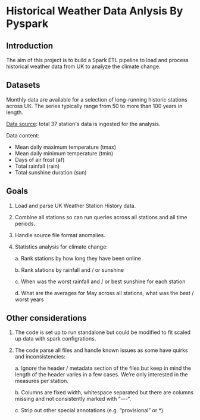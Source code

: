 # Historical Weather Data Anlysis By Pyspark

## Introduction

The aim of this project is to build a Spark ETL pipeline to load and process historical weather data from UK to analyze the climate change.

## Datasets

Monthly data are available for a selection of long-running historic stations across UK. The series typically range from 50 to more than 100 years in length.

[Data source](https://www.metoffice.gov.uk/public/weather/climate-historic): total 37 station's data is ingested for the analysis.

Data content: 
- Mean daily maximum temperature (tmax)
- Mean daily minimum temperature (tmin)
- Days of air frost (af)
- Total rainfall (rain)
- Total sunshine duration (sun)

## Goals

1. Load and parse UK Weather Station History data. 
2. Combine all stations so can run queries across all stations and all time periods.
3. Handle source file format anomalies.
4. Statistics analysis for climate change:

   a. Rank stations by how long they have been online 
   
   b. Rank stations by rainfall and / or sunshine
   
   c. When was the worst rainfall and / or best sunshine for each station
   
   d. What are the averages for May across all stations, what was the best / worst years 

## Other considerations
1. The code is set up to run standalone but could be modified to fit scaled up data with spark configrations.
2. The code parse all files and handle known issues as some have quirks and inconsistencies:

    a. Ignore the header / metadata section of the files but keep in mind the length of the header varies in a few cases. We’re only interested in the measures per station.
    
    b. Columns are fixed width, whitespace separated but there are columns missing and not consistently marked with “---”.
    
    c. Strip out other special annotations (e.g. “provisional” or *).

